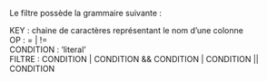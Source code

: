 Le filtre possède la grammaire suivante :    
  
KEY : chaine de caractères représentant le nom d’une colonne  
OP : = | !=  
CONDITION : <KEY> <OP> ‘literal’  
FILTRE : CONDITION | CONDITION && CONDITION | CONDITION || CONDITION  
